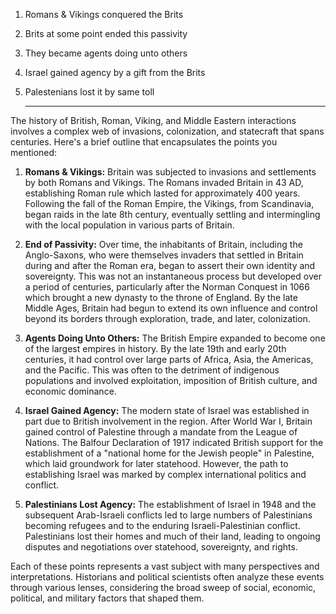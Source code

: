 1. Romans & Vikings conquered the Brits
2. Brits at some point ended this passivity
3. They became agents doing unto others
4. Israel gained agency by a gift from the Brits
5. Palestenians lost it by same toll

   ---

The history of British, Roman, Viking, and Middle Eastern interactions involves a complex web of invasions, colonization, and statecraft that spans centuries. Here's a brief outline that encapsulates the points you mentioned:

1. **Romans & Vikings:** Britain was subjected to invasions and settlements by both Romans and Vikings. The Romans invaded Britain in 43 AD, establishing Roman rule which lasted for approximately 400 years. Following the fall of the Roman Empire, the Vikings, from Scandinavia, began raids in the late 8th century, eventually settling and intermingling with the local population in various parts of Britain.

2. **End of Passivity:** Over time, the inhabitants of Britain, including the Anglo-Saxons, who were themselves invaders that settled in Britain during and after the Roman era, began to assert their own identity and sovereignty. This was not an instantaneous process but developed over a period of centuries, particularly after the Norman Conquest in 1066 which brought a new dynasty to the throne of England. By the late Middle Ages, Britain had begun to extend its own influence and control beyond its borders through exploration, trade, and later, colonization.

3. **Agents Doing Unto Others:** The British Empire expanded to become one of the largest empires in history. By the late 19th and early 20th centuries, it had control over large parts of Africa, Asia, the Americas, and the Pacific. This was often to the detriment of indigenous populations and involved exploitation, imposition of British culture, and economic dominance.

4. **Israel Gained Agency:** The modern state of Israel was established in part due to British involvement in the region. After World War I, Britain gained control of Palestine through a mandate from the League of Nations. The Balfour Declaration of 1917 indicated British support for the establishment of a "national home for the Jewish people" in Palestine, which laid groundwork for later statehood. However, the path to establishing Israel was marked by complex international politics and conflict.

5. **Palestinians Lost Agency:** The establishment of Israel in 1948 and the subsequent Arab-Israeli conflicts led to large numbers of Palestinians becoming refugees and to the enduring Israeli-Palestinian conflict. Palestinians lost their homes and much of their land, leading to ongoing disputes and negotiations over statehood, sovereignty, and rights.

Each of these points represents a vast subject with many perspectives and interpretations. Historians and political scientists often analyze these events through various lenses, considering the broad sweep of social, economic, political, and military factors that shaped them.
